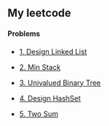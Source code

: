 
## My leetcode

#### Problems

- [1. Design Linked List](https://github.com/bluejade2040/learning-note/blob/master/leetcode/707%23_Design%20Linked%20List_06170217.py)

- [2. Min Stack](https://github.com/bluejade2040/learning-note/blob/master/leetcode/155%23_Min%20Stack_06170217.py)

- [3. Univalued Binary Tree]()

- [4. Design HashSet](https://github.com/bluejade2040/learning-note/blob/master/leetcode/705%23_Design%20HashSet_06170217.py)

- [5. Two Sum](https://github.com/bluejade2040/learning-note/blob/master/leetcode/1%23_Two%20Sum_06170217.py)
